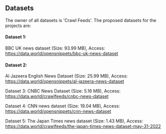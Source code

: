 ## Datasets 

The owner of all datasets is 'Crawl Feeds'. The proposed datasets for the projects are:


#### Dataset 1:
BBC UK news dataset (Size: 93.99 MB), Access: https://data.world/opensnippets/bbc-uk-news-dataset 

#### Dataset 2:
Al Jazeera English News Dataset (Size: 25.99 MB), Access: https://data.world/opensnippets/al-jazeera-news-dataset 

Dataset 3: CNBC News Dataset (Size: 5.16 MB), Access: https://data.world/crawlfeeds/cnbc-news-dataset 

Dataset 4: CNN news dataset (Size: 19.04 MB), Access: https://data.world/opensnippets/cnn-news-dataset 

Dataset 5: The Japan Times news dataset (Size: 1.43 MB), Access: https://data.world/crawlfeeds/the-japan-times-news-dataset-may-31-2022 


